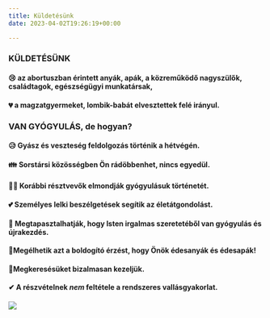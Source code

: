 ```yaml
---
title: Küldetésünk
date: 2023-04-02T19:26:19+00:00

---
```

### KÜLDETÉSÜNK

#### 😢 az abortuszban érintett anyák, apák, a közreműködő nagyszülők, családtagok, egészségügyi munkatársak,

#### 💔 a magzatgyermeket, lombik-babát elvesztettek felé irányul.

### VAN GYÓGYULÁS, de hogyan?

#### 😥 Gyász és veszteség feldolgozás történik a hétvégén.

#### 👪 Sorstársi közösségben Ön rádöbbenhet, nincs egyedül.

#### 🤦‍♀️ Korábbi résztvevők elmondják gyógyulásuk történetét.

#### 💕 Személyes lelki beszélgetések segítik az életátgondolást.

#### 🙂 Megtapasztalhatják, hogy Isten irgalmas szeretetéből van gyógyulás és újrakezdés.

#### 💖Megélhetik azt a boldogító érzést, hogy Önök édesanyák és édesapák!

#### 🔐Megkeresésüket bizalmasan kezeljük.

#### ✔ A részvételnek _nem_ feltétele a rendszeres vallásgyakorlat.

#### ![](https://cdn.forestry.io/res2/0WZ3haFi3PrBCcNYkZpmtAaLCTED2SYqaocylqMO5Y8/fit/512/512/sm/0/aHR0cHM6Ly9hcHAu/Zm9yZXN0cnkuaW8v/cmFpbHMvYWN0aXZl/X3N0b3JhZ2UvYmxv/YnMvZXlKZmNtRnBi/SE1pT25zaWJXVnpj/MkZuWlNJNklrSkJh/SEJDUzFFNGNtaE5Q/U0lzSW1WNGNDSTZi/blZzYkN3aWNIVnlJ/am9pWW14dllsOXBa/Q0o5ZlE9PS0tYjA5/NmJiOGFhOGU4NmI1/MmRmZWI5YzZlNzgz/YzY5ZjcwNDllODAy/OS9HWU9SX0FQUl9w/bGFrYXRCNV9xcmtv/ZC5wbmc)

###### 

##### 

##### 